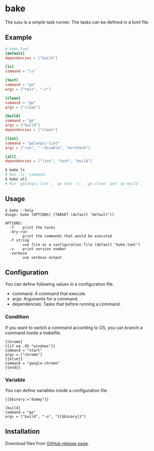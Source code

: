 # bake

The `bake` is a simple task runner. The tasks can be defined in a toml file.

## Example

```toml
# bake.toml
[default]
dependencies = ["build"]

[ls]
command = "ls"

[test]
command = "go"
args = ["test", "-v"]

[clean]
command = "go"
args = ["clean"]

[build]
command = "go"
args = ["build"]
dependencies = ["clean"]

[lint]
command = "golangci-lint"
args = ["run", "--disable", "errcheck"]

[all]
dependencies = ["lint", "test", "build"]
```

```bash
$ bake ls
# Run `ls` command.
$ bake all
# Run `golangci-lint`, `go test -v`, `go clean` and `go build`.
```

## Usage

```
$ bake --help
Usage: bake [OPTIONS] [TARGET (default "default")]

OPTIONS:
  -T	print the tasks
  -dry-run
    	print the commands that would be executed
  -f string
    	use file as a configuration file (default "bake.toml")
  -v	print version number
  -verbose
    	use verbose output
```

## Configuration

You can define following values in a configuration file.

* command: A command that execute.
* args: Arguments for a command.
* dependencies: Tasks that before running a command.

### Condition

If you want to switch a command according to OS, you can branch a command inside a makefile.

```
[chrome]
{{if eq .OS "windows"}}
command = "start"
args = ["chrome"]
{{else}}
command = "google-chrome"
{{end}}
```

### Variable

You can define variables inside a configuration file.

```
{{$binary:="dummy"}}

[build]
command = "go"
args = ["build", "-o", "{{$binary}}"]
```

## Installation

Download files from [GitHub release page](https://github.com/y-yagi/bake/releases).
